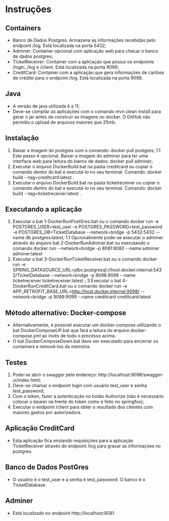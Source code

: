 # Instruções

## Containers

- Banco de Dados Postgres: Armazena as informações recebidas pelo endpoint /log. Está localizada na porta 5432;
- Adminer: Container opcional com aplicação web para checar o banco de dados postgres;
- TicketReceiver: Container com a aplicação que possui os endpoints /login, /log e /client. Está localizada na porta 9099;
- CreditCard: Container com a aplicação que gera informações de cartões de crédito para o endpoint /log. Está localizada na porta 9098.

## Java
- A versão de java utilizada é a 11;
- Deve-se compilar as aplicações com o comando mvn clean install para gerar o jar antes de construir as imagens no docker. O GitHub não permitiu o upload de arquivos maiores que 25mb.

## Instalação

1. Baixar a imagem do postgres com o comando: docker pull postgres;
1.1 Este passo é opcional. Baixar a imagem do adminer para ter uma interface web para leitura do banco de dados: docker pull adminer;
2. Executar o arquivo DockerBuild.bat na pasta creditcard ou copiar o comando dentro do bat e executá-lo no seu terminal. Comando: docker build --tag=creditcard:latest .
3. Executar o arquivo DockerBuild.bat na pasta ticketreceiver ou copiar o comando dentro do bat e executá-lo no seu terminal. Comando: docker build --tag=ticketreceiver:latest .

## Executando a aplicação

1. Executar o bat 1-DockerRunPostGres.bat ou o comando docker run -e POSTGRES_USER=test_user -e POSTGRES_PASSWORD=test_password -e POSTGRES_DB=TicketDatabase --network=bridge -p 5432:5432 --name db postgres:latest;
1.1 Opcionalmente pode-se executar o adminer através do arquivo bat 2-DockerRunAdminer.bat ou executando o comando docker run --network=bridge -p 8081:8080 --name adminer adminer:latest
2. Executar o bat 3-DockerRunTicketReceiver.bat ou o comando docker run -e SPRING_DATASOURCE_URL=jdbc:postgresql://host.docker.internal:5432/TicketDatabase --network=bridge -p 9098:9098 --name ticketreceiver ticketreceiver:latest
;
3.Executar o bat 4-DockerRunCreditCard.bat ou o comando docker run -e APP_RETROFIT_BASE_URL=http://host.docker.internal:9098/ --network=bridge -p 9099:9099 --name creditcard creditcard:latest

## Método alternativo: Docker-compose

- Alternativamente, é possível executar um docker-compose utilizando o bat DockerComposeUP.bat que fará a leitura do arquivo docker-compose.yml ao invés de todo o processo acima.
- O bat DockerComposeDown.bat deve ser executado para encerrar os containers e removê-los da memória.

## Testes

1. Pode-se abrir o swagger pelo endereço: http://localhost:9098/swagger-ui/index.html;
2. Deve-se chamar o endpoint login com usuário test_user e senha test_password;
3. Com o token, fazer a autenticação no botão Authorize (não é necessário colocar o bearer na frente do token como é feito no springfox);
4. Executar o endpoint /client para obter o resultado dos clientes com maiores gastos por autorizadora.

## Aplicação CreditCard
- Esta aplicação fica enviando requisições para a aplicação TicketReceiver através do endpoint /log para gravar as informações no postgres.

## Banco de Dados PostGres
- O usuário é o test_user e a senha é test_password. O banco é o TicketDatabase.

## Adminer
- Está localizado no endpoint http://localhost:8081
